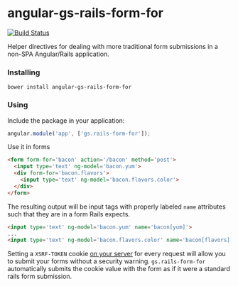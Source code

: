 # angular-gs-rails-form-for

[![Build Status](https://secure.travis-ci.org/garbles/angular-gs-rails-form-for.png?branch=master)](https://travis-ci.org/garbles/angular-gs-rails-form-for)

Helper directives for dealing with more traditional form submissions in a non-SPA Angular/Rails application. 

### Installing

`bower install angular-gs-rails-form-for`

### Using

Include the package in your application:

```javascript
angular.module('app', ['gs.rails-form-for']);
```

Use it in forms

```html
<form form-for='bacon' action='/bacon' method='post'>
  <input type='text' ng-model='bacon.yum'>
  <div form-for='bacon.flavors'>
    <input type='text' ng-model='bacon.flavors.color'>
  </div>
</form>
```

The resulting output will be input tags with properly labeled `name` attributes
such that they are in a form Rails expects.

```html
<input type='text' ng-model='bacon.yum' name='bacon[yum]'>
...
<input type='text' ng-model='bacon.flavors.color' name='bacon[flavors][][color]'>
```

Setting a `XSRF-TOKEN` cookie [on your server](http://stackoverflow.com/questions/14734243/rails-csrf-protection-angular-js-protect-from-forgery-makes-me-to-log-out-on) for every request will allow you to submit your forms without a security warning.
`gs.rails-form-for` automatically submits the cookie value with the form as if it were a standard rails form submission.
